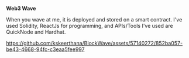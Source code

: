 **Web3 Wave**

When you wave at me, it is deployed and stored on a smart contract. 
I've used Solidity, ReactJs for programming, and APIs/Tools I've used are QuickNode and Hardhat. 



https://github.com/kskeerthana/BlockWave/assets/57140272/852ba057-be43-4668-94fc-c3eaa5fee997

